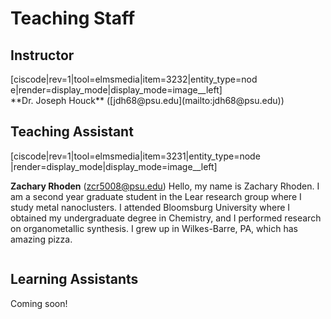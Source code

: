 # Teaching Staff

## Instructor
<div style="max-width:400px">[ciscode|rev=1|tool=elmsmedia|item=3232|entity_type=node|render=display_mode|display_mode=image__left]</div>
**Dr. Joseph Houck** ([jdh68@psu.edu](mailto:jdh68@psu.edu))

<div class="spacer" style="display:block;overflow:hidden;width:100%;"></div>

## Teaching Assistant

<div style="max-width:400px">[ciscode|rev=1|tool=elmsmedia|item=3231|entity_type=node|render=display_mode|display_mode=image__left]
</div>

**Zachary Rhoden** ([zcr5008@psu.edu](mailto:zcr5008@psu.edu))
Hello, my name is Zachary Rhoden.  I am a second year graduate student in the Lear research group where I study metal nanoclusters.  I attended Bloomsburg University where I obtained my undergraduate degree in Chemistry, and I performed research on organometallic synthesis.  I grew up in Wilkes-Barre, PA, which has amazing pizza.

<div class="spacer" style="display:block;overflow:hidden;width:100%;"></div>


## Learning Assistants

Coming soon!



